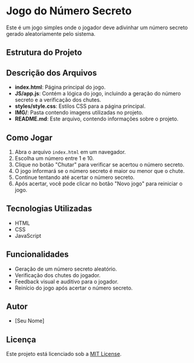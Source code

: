 # Jogo do Número Secreto

Este é um jogo simples onde o jogador deve adivinhar um número secreto gerado aleatoriamente pelo sistema.

## Estrutura do Projeto

## Descrição dos Arquivos

- **index.html**: Página principal do jogo.
- **JS/app.js**: Contém a lógica do jogo, incluindo a geração do número secreto e a verificação dos chutes.
- **styles/style.css**: Estilos CSS para a página principal.
- **IMG/**: Pasta contendo imagens utilizadas no projeto.
- **README.md**: Este arquivo, contendo informações sobre o projeto.

## Como Jogar

1. Abra o arquivo `index.html` em um navegador.
2. Escolha um número entre 1 e 10.
3. Clique no botão "Chutar" para verificar se acertou o número secreto.
4. O jogo informará se o número secreto é maior ou menor que o chute.
5. Continue tentando até acertar o número secreto.
6. Após acertar, você pode clicar no botão "Novo jogo" para reiniciar o jogo.

## Tecnologias Utilizadas

- HTML
- CSS
- JavaScript

## Funcionalidades

- Geração de um número secreto aleatório.
- Verificação dos chutes do jogador.
- Feedback visual e auditivo para o jogador.
- Reinício do jogo após acertar o número secreto.

## Autor

- [Seu Nome]

## Licença

Este projeto está licenciado sob a [MIT License](LICENSE).